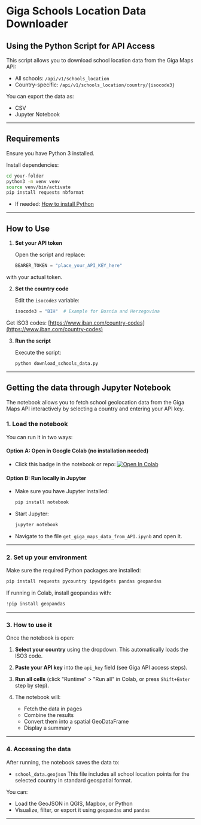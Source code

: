 
# Giga Schools Location Data Downloader

## Using the Python Script for API Access

This script allows you to download school location data from the Giga Maps API:

* All schools: `/api/v1/schools_location`
* Country-specific: `/api/v1/schools_location/country/{isocode3}`

You can export the data as:

* CSV
* Jupyter Notebook

---

## Requirements

Ensure you have Python 3 installed.

Install dependencies:

```bash
cd your-folder
python3 -m venv venv
source venv/bin/activate
pip install requests nbformat
```
* If needed: [How to install Python](https://realpython.com/installing-python/)


---

## How to Use

1. **Set your API token**

   Open the script and replace:

   ```python
   BEARER_TOKEN = "place_your_API_KEY_here"
   ```


with your actual token.

2. **Set the country code**

   Edit the `isocode3` variable:

   ```python
   isocode3 = "BIH"  # Example for Bosnia and Herzegovina
   ```
Get ISO3 codes: [https://www.iban.com/country-codes](https://www.iban.com/country-codes)


3. **Run the script**

   Execute the script:

   ```bash
   python download_schools_data.py
   ```
---

## Getting the data through Jupyter Notebook

The notebook allows you to fetch school geolocation data from the Giga Maps API interactively by selecting a country and entering your API key.


### 1. Load the notebook

You can run it in two ways:

#### Option A: Open in Google Colab (no installation needed)

* Click this badge in the notebook or repo:
  [![Open In Colab](https://colab.research.google.com/assets/colab-badge.svg)](https://colab.research.google.com/github/FNS-Division/GIGA-applied-geospatial-tools/blob/main/get_giga_maps_data_from_API.ipynb)

#### Option B: Run locally in Jupyter

* Make sure you have Jupyter installed:

  ```bash
  pip install notebook
  ```
* Start Jupyter:

  ```bash
  jupyter notebook
  ```
* Navigate to the file `get_giga_maps_data_from_API.ipynb` and open it.

---

### 2. Set up your environment

Make sure the required Python packages are installed:

```bash
pip install requests pycountry ipywidgets pandas geopandas
```

If running in Colab, install geopandas with:

```python
!pip install geopandas
```

---

### 3. How to use it

Once the notebook is open:

1. **Select your country** using the dropdown. This automatically loads the ISO3 code.
2. **Paste your API key** into the `api_key` field (see Giga API access steps).
3. **Run all cells** (click "Runtime" > "Run all" in Colab, or press `Shift+Enter` step by step).
4. The notebook will:

   * Fetch the data in pages
   * Combine the results
   * Convert them into a spatial GeoDataFrame
   * Display a summary

---

### 4. Accessing the data

After running, the notebook saves the data to:

* `school_data.geojson`
  This file includes all school location points for the selected country in standard geospatial format.

You can:

* Load the GeoJSON in QGIS, Mapbox, or Python
* Visualize, filter, or export it using `geopandas` and `pandas`

---
